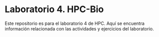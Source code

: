 # Laboratorio 4. HPC-Bio

Este repositorio es para el laboratorio 4 de HPC. Aquí se encuentra información relacionada con las actividades y ejercicios del laboratorio.
